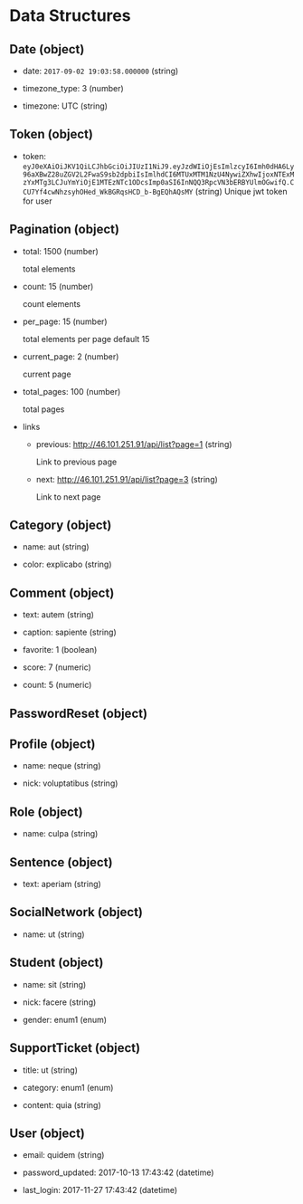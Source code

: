 # Data Structures

## Date (object)

+ date: `2017-09-02 19:03:58.000000` (string)   

+ timezone_type: 3 (number)

+ timezone: UTC (string)

## Token (object)
+ token: `eyJ0eXAiOiJKV1QiLCJhbGciOiJIUzI1NiJ9.eyJzdWIiOjEsImlzcyI6Imh0dHA6Ly96aXBwZ28uZGV2L2FwaS9sb2dpbiIsImlhdCI6MTUxMTM1NzU4NywiZXhwIjoxNTExMzYxMTg3LCJuYmYiOjE1MTEzNTc1ODcsImp0aSI6InNQQ3RpcVN3bERBYUlmOGwifQ.CCU7Yf4cwNhzsyhOHed_WkBGRqsHCD_b-BgEQhAQsMY` (string)
   Unique jwt token for user   

## Pagination (object)

  + total: 1500 (number)

     total elements

  + count: 15 (number)

    count elements

  + per_page: 15 (number)

    total elements per page default 15

  + current_page: 2 (number)

    current page

  + total_pages: 100 (number)

    total pages

  + links
      + previous: http://46.101.251.91/api/list?page=1 (string)

        Link to previous page

      + next: http://46.101.251.91/api/list?page=3 (string)

        Link to next page

## Category (object)

+ name: aut (string)

+ color: explicabo (string)



## Comment (object)

+ text: autem (string)

+ caption: sapiente (string)

+ favorite: 1 (boolean)

+ score: 7 (numeric)

+ count: 5 (numeric)



## PasswordReset (object)



## Profile (object)

+ name: neque (string)

+ nick: voluptatibus (string)



## Role (object)

+ name: culpa (string)



## Sentence (object)

+ text: aperiam (string)



## SocialNetwork (object)

+ name: ut (string)



## Student (object)

+ name: sit (string)

+ nick: facere (string)

+ gender: enum1 (enum)



## SupportTicket (object)

+ title: ut (string)

+ category: enum1 (enum)

+ content: quia (string)



## User (object)

+ email: quidem (string)

+ password_updated: 2017-10-13 17:43:42 (datetime)

+ last_login: 2017-11-27 17:43:42 (datetime)





